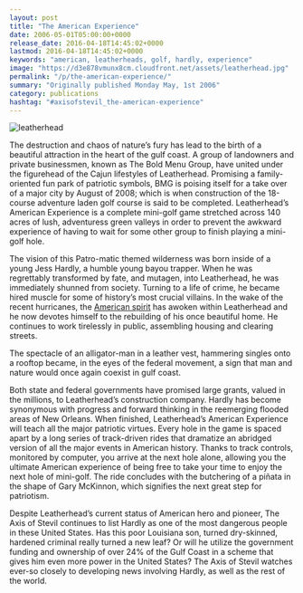```yaml
---
layout: post
title: "The American Experience"
date: 2006-05-01T05:00:00+0000
release_date: 2016-04-18T14:45:02+0000
lastmod: 2016-04-18T14:45:02+0000
keywords: "american, leatherheads, golf, hardly, experience"
image: "https://d3e878vmunx8cm.cloudfront.net/assets/leatherhead.jpg"
permalink: "/p/the-american-experience/"
summary: "Originally published Monday May, 1st 2006"
category: publications
hashtag: "#axisofstevil_the-american-experience"
---
```


[id_1]: https://d3e878vmunx8cm.cloudfront.net/assets/leatherhead.jpg "leatherhead"
![leatherhead][id_1]

The destruction and chaos of nature’s fury has lead to the birth of a beautiful attraction in the heart of the gulf coast. A group of landowners and private businessmen, known as The Bold Menu Group, have united under the figurehead of the Cajun lifestyles of Leatherhead. Promising a family-oriented fun park of patriotic symbols, BMG is poising itself for a take over of a major city by August of 2008; which is when construction of the 18-course adventure laden golf course is said to be completed. Leatherhead’s American Experience is a complete mini-golf game stretched across 140 acres of lush, adventuress green valleys in order to prevent the awkward experience of having to wait for some other group to finish playing a mini-golf hole.

The vision of this Patro-matic themed wilderness was born inside of a young Jess Hardly, a humble young bayou trapper.  When he was regrettably transformed by fate, and mutagen, into Leatherhead, he was immediately shunned from society. Turning to a life of crime, he became hired muscle for some of history’s most crucial villains. In the wake of the recent hurricanes, the [American spirit](/p/triumphant-return-of-the-american-spirit "American spirit") has awoken within Leatherhead and he now devotes himself to the rebuilding of his once beautiful home.  He continues to work tirelessly in public, assembling housing and clearing streets.

The spectacle of an alligator-man in a leather vest, hammering singles onto a rooftop became, in the eyes of the federal movement, a sign that man and nature would once again coexist in gulf coast.

Both state and federal governments have promised large grants, valued in the millions, to Leatherhead’s construction company. Hardly has become synonymous with progress and forward thinking in the reemerging flooded areas of New Orleans. When finished, Leatherhead’s American Experience will teach all the major patriotic virtues. Every hole in the game is spaced apart by a long series of track-driven rides that dramatize an abridged version of all the major events in American history. Thanks to track controls, monitored by computer, you arrive at the next hole alone, allowing you the ultimate American experience of being free to take your time to enjoy the next hole of mini-golf.  The ride concludes with the butchering of a piñata in the shape of Gary McKinnon, which signifies the next great step for patriotism.

Despite Leatherhead’s current status of American hero and pioneer, The Axis of Stevil continues to list Hardly as one of the most dangerous people in these United States.  Has this poor Louisiana son, turned dry-skinned, hardened criminal really turned a new leaf?  Or will he utilize the government funding and ownership of over 24% of the Gulf Coast in a scheme that gives him even more power in the United States?  The Axis of Stevil watches ever-so closely to developing news involving Hardly, as well as the rest of the world.
